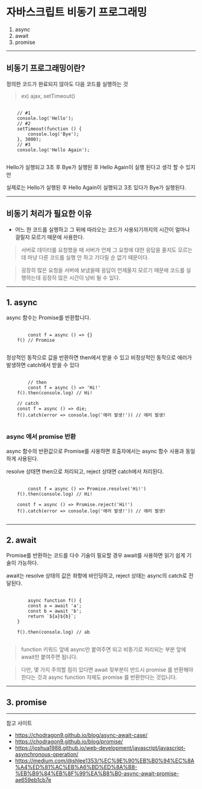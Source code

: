 # 자바스크립트 비동기 프로그래밍
1. async
2. await
3. promise

- - -

## 비동기 프로그래밍이란?
정의한 코드가 완료되지 않아도 다음 코드를 실행하는 것
> ex) ajax, setTimeout()

<pre>
  <code>
    // #1
    console.log('Hello');
    // #2
    setTimeout(function () {
	    console.log('Bye');
    }, 3000);
    // #3
    console.log('Hello Again');
  </code>
</pre>
Hello가 실행되고 3초 후 Bye가 실행된 후 Hello Again이 실행 된다고 생각 할 수 있지만

실제로는 Hello가 실행된 후 Hello Again이 실행되고 3초 있다가 Bye가 실행된다.

- - -
## 비동기 처리가 필요한 이유
* 어느 한 코드를 실행하고 그 뒤에 따라오는 코드가 사용되기까지의 시간이 얼마나 걸릴지 모르기 때문에 사용한다.
> 서버로 데이터를 요청했을 때 서버가 언제 그 요청에 대한 응답을 줄지도 모르는데 마냥 다른 코드를 실행 안 하고 기다릴 순 없기 때문이다.

> 굉장히 많은 요청을 서버에 보냈을때 응답이 언제올지 모르기 때문에 코드를 실행하는데 굉장히 많은 시간이 낭비 될 수 있다.

- - -

## 1. async
async 함수는 Promise를 반환합니다.
<pre>
    <code>
       	const f = async () => {}
	f() // Promise
    </code>
</pre>

정상적인 동작으로 값을 반환하면 then에서 받을 수 있고
비정상적인 동작으로 에러가 발생하면 catch에서 받을 수 있다
<pre>
    <code>
    	// then
    	const f = async () => 'Hi!'
	f().then(console.log) // Hi!
	
	// catch
	const f = async () => die;
	f().catch(error => console.log('에러 발생!')) // 에러 발생!
    </code>
</pre>

### async 에서 promise 반환

async 함수의 반환값으로 Promise를 사용하면 호출자에서는 async 함수 사용과 동일하게 사용된다.

resolve 상태면 then으로 처리되고, reject 상태면 catch에서 처리된다.
<pre>
    <code>
    	const f = async () => Promise.resolve('Hi!')
	f().then(console.log) // Hi!
	
	const f = async () => Promise.reject('Hi!')
	f().catch(error => console.log('에러 발생!')) // 에러 발생!
    </code>
</pre>
- - -

## 2. await

Promise를 반환하는 코드를 다수 기술이 필요할 경우 await를 사용하면 읽기 쉽게 기술이 가능하다.

await는 resolve 상태의 값은 좌항에 바인딩하고, reject 상태는 async의 catch로 전달된다.

<pre>
    <code>
    	async function f() {
  	    const a = await 'a';
  	    const b = await 'b';
  	    return `${a}${b}`;
	}

	f().then(console.log) // ab
    </code>
</pre>

> function 키워드 앞에 async만 붙여주면 되고 비동기로 처리되는 부분 앞에 await만 붙여주면 됩니다.

> 다만, 몇 가지 주의할 점이 있다면 await 뒷부분이 반드시 promise 를 반환해야 한다는 것과 async function 자체도 promise 를 반환한다는 것입니다.


- - -

## 3. promise

- - -

참고 사이트
* https://chodragon9.github.io/blog/async-await-case/
* https://chodragon9.github.io/blog/promise/
* https://joshua1988.github.io/web-development/javascript/javascript-asynchronous-operation/
* https://medium.com/@shlee1353/%EC%9E%90%EB%B0%94%EC%8A%A4%ED%81%AC%EB%A6%BD%ED%8A%B8-%EB%B9%84%EB%8F%99%EA%B8%B0-async-await-promise-ae659eb1cb7e

